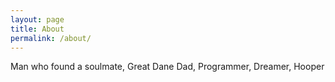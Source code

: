 ```yaml
---
layout: page
title: About
permalink: /about/
---
```


Man who found a soulmate, Great Dane Dad, Programmer, Dreamer, Hooper 


